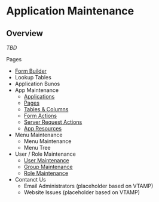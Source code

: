 # Application Maintenance

## Overview

_TBD_

Pages

* [Form Builder](Form-Builder "Form Builder")
* Lookup Tables
* Application Bunos
* App Maintenance
  * [Applications](Applications "Application Maintenance")
  * [Pages](Pages "Page Maintenance")
  * [Tables & Columns](Tables-and-Columns "Table and Column Maintenance")
  * [Form Actions](Form-Actions "Form Actions Maintenance")
  * [Server Request Actions](Server-Request-Actions.md "Server Actions Maintenance")
  * [App Resources](Resources "Resource Maintenance")
* Menu Maintenance
  * Menu Maintenance
  * Menu Tree
* User / Role Maintenance
  * [User Maintenance](Users "User Maintenance")
  * [Group Maintenance](Groups "Group Maintenance")
  * [Role Maintenance](Roles "Role Maintenance")
* Contanct Us
  * Email Administrators (placeholder based on VTAMP)
  * Website Issues (placeholder based on VTAMP)